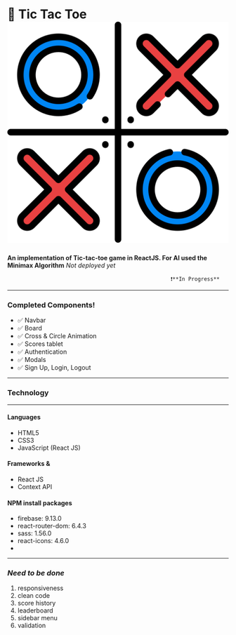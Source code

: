 # 🚀  Tic Tac Toe ![alt text](src/assets/logo.png)

**An implementation of Tic-tac-toe game in ReactJS. For AI used the Minimax Algorithm**
*Not deployed yet* 

                                                        ❗️**In Progress** 

---

### Completed Components!

- ✅ Navbar
- ✅ Board
- ✅ Cross & Circle Animation
- ✅ Scores tablet
- ✅ Authentication
- ✅ Modals
- ✅ Sign Up, Login, Logout

---

### Technology

---

#### Languages
- HTML5
- CSS3
- JavaScript (React JS)

#### Frameworks & 
- React JS
- Context API

#### NPM install packages
- firebase: 9.13.0
- react-router-dom: 6.4.3
- sass: 1.56.0
- react-icons: 4.6.0 
- 
---

### *Need to be done*

1. responsiveness
2. clean code
3. score history
4. leaderboard
5. sidebar menu
6. validation
